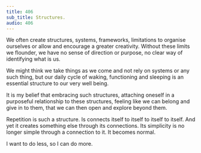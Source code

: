 ```yaml
---
title: 406
sub_title: Structures.
audio: 406
---
```


We often create structures, systems, frameworks, limitations to organise ourselves or allow and encourage a greater creativity. Without these limits we flounder, we have no sense of direction or purpose, no clear way of identifying what is us.

We might think we take things as we come and not rely on systems or any such thing, but our daily cycle of waking, functioning and sleeping is an essential structure to our very well being.

It is my belief that embracing such structures, attaching oneself in a purposeful relationship to these structures, feeling like we can belong and give in to them, that we can then open and explore beyond them.

Repetition is such a structure. Is connects itself to itself to itself to itself. And yet it creates something else through its connections. Its simplicity is no longer simple through a connection to it. It becomes normal.

I want to do less, so I can do more.

